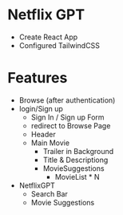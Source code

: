 # Netflix GPT

- Create React App
- Configured TailwindCSS

# Features

- Browse (after authentication)
- login/Sign up
  - Sign In / Sign up Form
  - redirect to Browse Page
  - Header
  - Main Movie
    - Trailer in Background
    - Title & Descriptiong
    - MovieSuggestions
      - MovieList \* N
- NetflixGPT
  - Search Bar
  - Movie Suggestions
